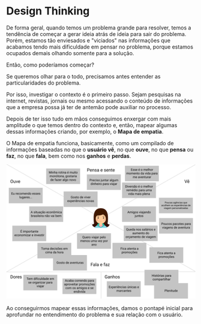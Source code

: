 # Design Thinking

De forma geral, quando temos um problema grande para resolver, temos a tendência de começar a gerar ideia atrás de ideia para sair do problema. Porém, estamos tão enviesados e "viciados" nas informações que acabamos tendo mais dificuldade em pensar no problema, porque estamos ocupados demais olhando somente para a solução.

Então, como poderíamos começar?

Se queremos olhar para o todo, precisamos antes entender as particularidades do problema.

Por isso, investigar o contexto é o primeiro passo. Sejam pesquisas na internet, revistas, jornais ou mesmo acessando o conteúdo de informações que a empresa possa já ter de antemão pode auxiliar no processo.

Depois de ter isso tudo em mãos conseguimos enxergar com mais amplitude o que temos dentro do contexto e, então, mapear algumas dessas informações criando, por exemplo, o **Mapa de empatia**.

O Mapa de empatia funciona, basicamente, como um compilado de informações baseadas no que o **usuário vê**, no que **ouve**, no que **pensa** ou **faz**, no que **fala**, bem como nos **ganhos** e **perdas**.

![mapa de empatia](images/mapa-empatia.png)

Ao conseguirmos mapear essas informações, damos o pontapé inicial para aprofundar no entendimento do problema e sua relação com o usuário.
